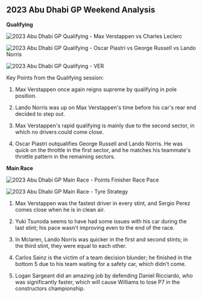 ## 2023 Abu Dhabi GP Weekend Analysis ##

**Qualifying**

![2023 Abu Dhabi GP Qualifying - Max Verstappen vs Charles Leclerc](https://github.com/imranaqell/Formula-1-2023/assets/93969104/a37eca2d-bef1-445a-860f-cf494205d183)

![2023 Abu Dhabi GP Qualifying - Oscar Piastri vs George Russell vs Lando Norris](https://github.com/imranaqell/Formula-1-2023/assets/93969104/9ba4b34c-d4a4-43fc-b5bc-c01b75b65a4e)

![2023 Abu Dhabi GP Qualifying - VER](https://github.com/imranaqell/Formula-1-2023/assets/93969104/705431b2-67c5-4594-9e74-a01eedf44454)

Key Points from the Qualifying session:

1. Max Verstappen once again reigns supreme by qualifying in pole position.

2. Lando Norris was up on Max Verstappen's time before his car's rear end decided to step out.

3. Max Verstappen's rapid qualifying is mainly due to the second sector, in which no drivers could come close.

4. Oscar Piastri outqualifies George Russell and Lando Norris. He was quick on the throttle in the first sector, and he matches his teammate's throttle pattern in the remaining sectors.

**Main Race**

![2023 Abu Dhabi GP Main Race - Points Finisher Race Pace](https://github.com/imranaqell/Formula-1-2023/assets/93969104/69cd9913-19d8-4d62-a51b-61b520f334c3)

![2023 Abu Dhabi GP Main Race - Tyre Strategy](https://github.com/imranaqell/Formula-1-2023/assets/93969104/07bf31c6-6a5c-4523-a7f1-47760d45444e)

1. Max Verstappen was the fastest driver in every stint, and Sergio Perez comes close when he is in clean air.

2. Yuki Tsunoda seems to have had some issues with his car during the last stint; his pace wasn't improving even to the end of the race.

3. In Mclaren, Lando Norris was quicker in the first and second stints; in the third stint, they were equal to each other.

4. Carlos Sainz is the victim of a team decision blunder; he finished in the bottom 5 due to his team waiting for a safety car, which didn't come.

5. Logan Sargeant did an amazing job by defending Daniel Ricciardo, who was significantly faster, which will cause Williams to lose P7 in the constructors championship.

